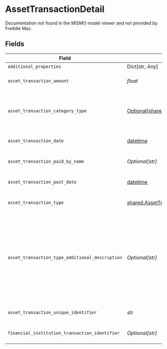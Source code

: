 # AssetTransactionDetail

Documentation not found in the MISMO model viewer and not provided by Freddie Mac.


## Fields

| Field                                                                                                                                                                                          | Type                                                                                                                                                                                           | Required                                                                                                                                                                                       | Description                                                                                                                                                                                    |
| ---------------------------------------------------------------------------------------------------------------------------------------------------------------------------------------------- | ---------------------------------------------------------------------------------------------------------------------------------------------------------------------------------------------- | ---------------------------------------------------------------------------------------------------------------------------------------------------------------------------------------------- | ---------------------------------------------------------------------------------------------------------------------------------------------------------------------------------------------- |
| `additional_properties`                                                                                                                                                                        | Dict[str, *Any*]                                                                                                                                                                               | :heavy_minus_sign:                                                                                                                                                                             | N/A                                                                                                                                                                                            |
| `asset_transaction_amount`                                                                                                                                                                     | *float*                                                                                                                                                                                        | :heavy_check_mark:                                                                                                                                                                             | Asset Transaction Amount.                                                                                                                                                                      |
| `asset_transaction_category_type`                                                                                                                                                              | [Optional[shared.AssetTransactionCategoryType]](../../models/shared/assettransactioncategorytype.md)                                                                                           | :heavy_check_mark:                                                                                                                                                                             | Asset Transaction Category Type Enumerated derived by Vendor.                                                                                                                                  |
| `asset_transaction_date`                                                                                                                                                                       | [datetime](https://docs.python.org/3/library/datetime.html#datetime-objects)                                                                                                                   | :heavy_check_mark:                                                                                                                                                                             | Asset Transaction Date.                                                                                                                                                                        |
| `asset_transaction_paid_by_name`                                                                                                                                                               | *Optional[str]*                                                                                                                                                                                | :heavy_check_mark:                                                                                                                                                                             | Populate with who did the transaction.                                                                                                                                                         |
| `asset_transaction_post_date`                                                                                                                                                                  | [datetime](https://docs.python.org/3/library/datetime.html#datetime-objects)                                                                                                                   | :heavy_check_mark:                                                                                                                                                                             | Asset Transaction Post Date.                                                                                                                                                                   |
| `asset_transaction_type`                                                                                                                                                                       | [shared.AssetTransactionType](../../models/shared/assettransactiontype.md)                                                                                                                     | :heavy_check_mark:                                                                                                                                                                             | Asset Transaction Type.                                                                                                                                                                        |
| `asset_transaction_type_additional_description`                                                                                                                                                | *Optional[str]*                                                                                                                                                                                | :heavy_check_mark:                                                                                                                                                                             | FI Provided - examples are atm, cash, check, credit, debit, deposit, directDebit, directDeposit, dividend, fee, interest, other, payment, pointOfSale, repeatPayment, serviceCharge, transfer. |
| `asset_transaction_unique_identifier`                                                                                                                                                          | *str*                                                                                                                                                                                          | :heavy_check_mark:                                                                                                                                                                             | A vendor created unique Identifier.                                                                                                                                                            |
| `financial_institution_transaction_identifier`                                                                                                                                                 | *Optional[str]*                                                                                                                                                                                | :heavy_check_mark:                                                                                                                                                                             | FI provided Transaction Identifier.                                                                                                                                                            |